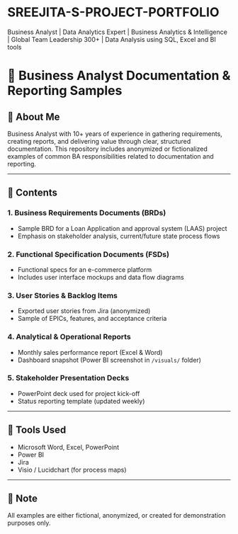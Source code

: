 # SREEJITA-S-PROJECT-PORTFOLIO
Business Analyst | Data Analytics Expert | Business Analytics &amp; Intelligence | Global Team Leadership 300+ | Data Analysis using SQL, Excel and BI tools 
# 🧾 Business Analyst Documentation & Reporting Samples

## 👋 About Me
Business Analyst with 10+ years of experience in gathering requirements, creating reports, and delivering value through clear, structured documentation. This repository includes anonymized or fictionalized examples of common BA responsibilities related to documentation and reporting.

---

## 📂 Contents

### 1. Business Requirements Documents (BRDs)
- Sample BRD for a Loan Application and approval system (LAAS) project
- Emphasis on stakeholder analysis, current/future state process flows

### 2. Functional Specification Documents (FSDs)
- Functional specs for an e-commerce platform
- Includes user interface mockups and data flow diagrams

### 3. User Stories & Backlog Items
- Exported user stories from Jira (anonymized)
- Sample of EPICs, features, and acceptance criteria

### 4. Analytical & Operational Reports
- Monthly sales performance report (Excel & Word)
- Dashboard snapshot (Power BI screenshot in `/visuals/` folder)

### 5. Stakeholder Presentation Decks
- PowerPoint deck used for project kick-off
- Status reporting template (updated weekly)

---

## 📌 Tools Used
- Microsoft Word, Excel, PowerPoint
- Power BI
- Jira
- Visio / Lucidchart (for process maps)

---

## 📎 Note
All examples are either fictional, anonymized, or created for demonstration purposes only.
